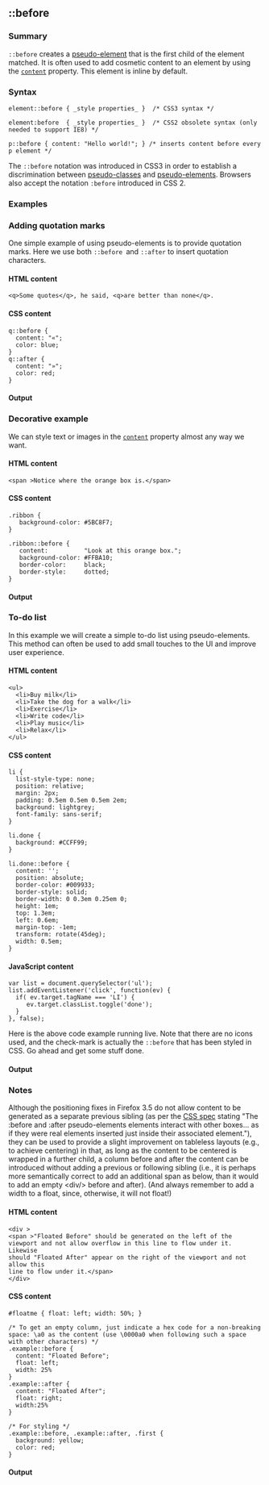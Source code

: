 ## ::before

### Summary

`::before` creates a [pseudo-element][0] that is the first child of the element matched. It is often used to add cosmetic content to an element by using the [`content`][1] property. This element is inline by default.

### Syntax

    element::before { _style properties_ }  /* CSS3 syntax */
    
    element:before  { _style properties_ }  /* CSS2 obsolete syntax (only needed to support IE8) */
    
    p::before { content: "Hello world!"; } /* inserts content before every p element */ 

The `::before` notation was introduced in CSS3 in order to establish a discrimination between [pseudo-classes][2] and [pseudo-elements][3]. Browsers also accept the notation `:before` introduced in CSS 2\.

### Examples

### Adding quotation marks

One simple example of using pseudo-elements is to provide quotation marks. Here we use both `::before `and `::after` to insert quotation characters.

#### HTML content

    <q>Some quotes</q>, he said, <q>are better than none</q>.

#### CSS content

    q::before { 
      content: "«";
      color: blue;
    }
    q::after { 
      content: "»";
      color: red;
    }

#### Output

### Decorative example

We can style text or images in the [`content`][1] property almost any way we want.

#### HTML content

    <span >Notice where the orange box is.</span>

#### CSS content

    .ribbon {
       background-color: #5BC8F7;
    }
    
    .ribbon::before {
       content:          "Look at this orange box.";
       background-color: #FFBA10;
       border-color:     black;
       border-style:     dotted;
    }

#### Output

### To-do list

In this example we will create a simple to-do list using pseudo-elements. This method can often be used to add small touches to the UI and improve user experience.

#### HTML content

    <ul>
      <li>Buy milk</li>
      <li>Take the dog for a walk</li>
      <li>Exercise</li>
      <li>Write code</li>
      <li>Play music</li>
      <li>Relax</li>
    </ul>
    

#### CSS content

    li {
      list-style-type: none;
      position: relative;
      margin: 2px;
      padding: 0.5em 0.5em 0.5em 2em;
      background: lightgrey;
      font-family: sans-serif;
    }
    
    li.done {
      background: #CCFF99;
    }
    
    li.done::before {
      content: '';
      position: absolute;
      border-color: #009933;
      border-style: solid;
      border-width: 0 0.3em 0.25em 0;
      height: 1em;
      top: 1.3em;
      left: 0.6em;
      margin-top: -1em;
      transform: rotate(45deg);
      width: 0.5em;
    }

#### JavaScript content

    var list = document.querySelector('ul');
    list.addEventListener('click', function(ev) {
      if( ev.target.tagName === 'LI') {
         ev.target.classList.toggle('done'); 
      }
    }, false);
    

Here is the above code example running live. Note that there are no icons used, and the check-mark is actually the `::before` that has been styled in CSS. Go ahead and get some stuff done.

#### Output

### Notes

Although the positioning fixes in Firefox 3.5 do not allow content to be generated as a separate previous sibling (as per the [CSS spec][4] stating "The :before and :after pseudo-elements elements interact with other boxes... as if they were real elements inserted just inside their associated element."), they can be used to provide a slight improvement on tableless layouts (e.g., to achieve centering) in that, as long as the content to be centered is wrapped in a further child, a column before and after the content can be introduced without adding a previous or following sibling (i.e., it is perhaps more semantically correct to add an additional span as below, than it would to add an empty <div/\> before and after). (And always remember to add a width to a float, since, otherwise, it will not float!)

#### HTML content

    <div >
    <span >"Floated Before" should be generated on the left of the 
    viewport and not allow overflow in this line to flow under it. Likewise 
    should "Floated After" appear on the right of the viewport and not allow this 
    line to flow under it.</span>
    </div>

#### CSS content

    #floatme { float: left; width: 50%; }
    
    /* To get an empty column, just indicate a hex code for a non-breaking space: \a0 as the content (use \0000a0 when following such a space with other characters) */
    .example::before {
      content: "Floated Before";
      float: left;
      width: 25%
    }
    .example::after {
      content: "Floated After";
      float: right;
      width:25%
    }
    
    /* For styling */
    .example::before, .example::after, .first {
      background: yellow;
      color: red;
    }

#### Output



[0]: https://developer.mozilla.org/en/CSS/Pseudo-elements "Pseudo-elements"
[1]: https://developer.mozilla.org/en/docs/Web/CSS/content "The content CSS property is used with the ::before and ::after pseudo-elements to generate content in an element. Objects inserted using the content property are anonymous replaced elements."
[2]: https://developer.mozilla.org/en/docs/CSS/Pseudo-classes "https://developer.mozilla.org/en/docs/CSS/Pseudo-classes"
[3]: https://developer.mozilla.org/en/docs/CSS/Pseudo-elements "https://developer.mozilla.org/en/docs/CSS/Pseudo-elements"
[4]: http://www.w3.org/TR/CSS21/generate.html#before-after-content